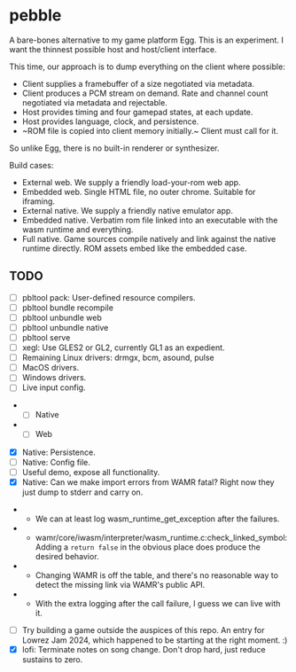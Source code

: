 # pebble

A bare-bones alternative to my game platform Egg.
This is an experiment.
I want the thinnest possible host and host/client interface.

This time, our approach is to dump everything on the client where possible:
- Client supplies a framebuffer of a size negotiated via metadata.
- Client produces a PCM stream on demand. Rate and channel count negotiated via metadata and rejectable.
- Host provides timing and four gamepad states, at each update.
- Host provides language, clock, and persistence.
- ~ROM file is copied into client memory initially.~ Client must call for it.

So unlike Egg, there is no built-in renderer or synthesizer.

Build cases:
- External web. We supply a friendly load-your-rom web app.
- Embedded web. Single HTML file, no outer chrome. Suitable for iframing.
- External native. We supply a friendly native emulator app.
- Embedded native. Verbatim rom file linked into an executable with the wasm runtime and everything.
- Full native. Game sources compile natively and link against the native runtime directly. ROM assets embed like the embedded case.

## TODO

- [ ] pbltool pack: User-defined resource compilers.
- [ ] pbltool bundle recompile
- [ ] pbltool unbundle web
- [ ] pbltool unbundle native
- [ ] pbltool serve
- [ ] xegl: Use GLES2 or GL2, currently GL1 as an expedient.
- [ ] Remaining Linux drivers: drmgx, bcm, asound, pulse
- [ ] MacOS drivers.
- [ ] Windows drivers.
- [ ] Live input config.
- - [ ] Native
- - [ ] Web
- [x] Native: Persistence.
- [ ] Native: Config file.
- [ ] Useful demo, expose all functionality.
- [x] Native: Can we make import errors from WAMR fatal? Right now they just dump to stderr and carry on.
- - We can at least log wasm_runtime_get_exception after the failures.
- - wamr/core/iwasm/interpreter/wasm_runtime.c:check_linked_symbol: Adding a `return false` in the obvious place does produce the desired behavior.
- - Changing WAMR is off the table, and there's no reasonable way to detect the missing link via WAMR's public API.
- - With the extra logging after the call failure, I guess we can live with it.
- [ ] Try building a game outside the auspices of this repo. An entry for Lowrez Jam 2024, which happened to be starting at the right moment. :)
- [x] lofi: Terminate notes on song change. Don't drop hard, just reduce sustains to zero.

